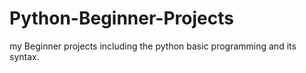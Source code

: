 # Python-Beginner-Projects
my Beginner projects including the python basic programming and its syntax.
